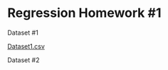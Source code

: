 # Regression Homework #1

Dataset #1

[Dataset1.csv](https://github.com/ParishayA/Regression-Homework-1/files/7757074/Dataset1.csv)

Dataset #2

